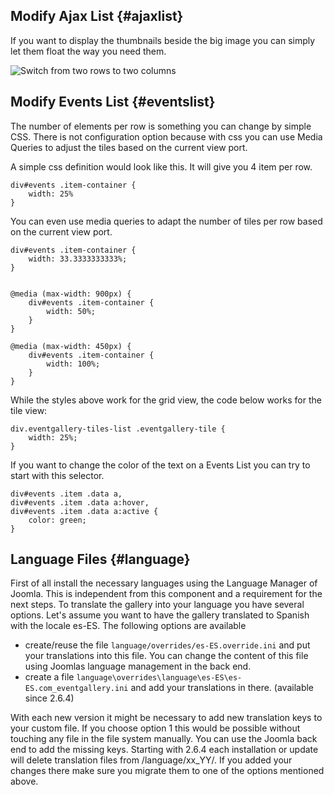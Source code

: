 ## Modify Ajax List {#ajaxlist}

If you want to display the thumbnails beside the big image you can simply let them float the way you need them. 

![Switch from two rows to two columns](img/frontend/event_ajax_list_css_custom.jpg)

## Modify Events List {#eventslist}

The number of elements per row is something you can change by simple CSS. There is not configuration option because with css you can use Media Queries to adjust the tiles based on the current view port.

A simple css definition would look like this. It will give you 4 item per row.

	div#events .item-container {
		width: 25%
	}
	
You can even use media queries to adapt the number of tiles per row based on the current view port. 

	div#events .item-container {
		width: 33.3333333333%;
	}


	@media (max-width: 900px) {
		div#events .item-container {
			width: 50%;		
		}
	}

	@media (max-width: 450px) {
		div#events .item-container {
			width: 100%;		
		}
	}

While the styles above work for the grid view, the code below works for the tile view: 

	div.eventgallery-tiles-list .eventgallery-tile {
	    width: 25%;
	}

If you want to change the color of the text on a Events List you can try to start with this selector.

	div#events .item .data a, 
	div#events .item .data a:hover, 
	div#events .item .data a:active {
		color: green;
	}


## Language Files {#language}

First of all install the necessary languages using the Language Manager of Joomla. This is independent from this component and a requirement for the next steps. To translate the gallery into your language you have several options. Let's assume you want to have the gallery translated to Spanish with the locale es-ES. The following options are available

- create/reuse the file `language/overrides/es-ES.override.ini` and put your translations into this file. You can change the content of this file using Joomlas language management in the back end.
- create a file `language\overrides\language\es-ES\es-ES.com_eventgallery.ini` and add your translations in there. (available since 2.6.4) 

With each new version it might be necessary to add new translation keys to your custom file. If you choose option 1 this would be possible without touching any file in the file system manually. You can use the Joomla back end to add the missing keys. Starting with 2.6.4 each installation or update will delete translation files from /language/xx_YY/. If you added your changes there make sure you migrate them to one of the options mentioned above. 

